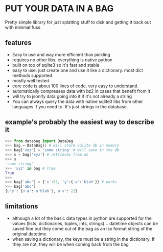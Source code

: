 # PUT YOUR DATA IN A BAG

Pretty simple library for just splatting stuff to disk and getting it back out
with minimal fuss.

## features

* Easy to use and way more efficient than pickling
* requires no other libs.  everything is native python
* built on top of sqlite3 so it's fast and stable
* easy to use.  just create one and use it like a dictionary. most dict methods supported
* mostly well tested
* core code is about 100 lines of code. very easy to understand.
* automatically compresses data with bz2 in cases that benefit from it
* will try to jsonify data going into it if it's not already a string
* You can always query the data with native sqlite3 libs from other languages
  if you need to.  It's just strings in the database.

## example's probably the easiest way to describe it

```python
>>> from databag import DataBag
>>> bag = DataBag() # will store sqlite db in memory
>>> bag['xyz'] = 'some string' # will save in the db
>>> s = bag['xyz'] # retrieves from db
>>> s
'some string'
>>> 'xyz' in bag # True
True
>>>
>>> bag['abc'] = {'x':22, 'y':{'a':'blah'}} # works
>>> bag['abc']
{u'y': {u'a': u'blah'}, u'x': 22}
```

## limitations

* although a lot of the basic data types in python are supported for the values
  (lists, dictionaries, tuples, ints, strings)... datetime objects can be saved
  fine but they come out of the bag as an iso format string of the original
  datetime.
* when saving a dictionary, the keys must be a string in the dictionary.  If
  they are not, they will be when coming back from the bag



